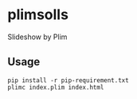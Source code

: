 plimsolls
=========

Slideshow by Plim

Usage
-----

    pip install -r pip-requirement.txt
    plimc index.plim index.html

